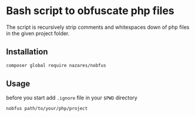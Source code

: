 # Bash script to obfuscate php files

The script is recursively strip comments and whitespaces down of  php files in the given project folder.

## Installation

```bash
composer global require nazares/nobfus
```

## Usage

before you start add `.ignore` file in your `$PWD` directory

```bash
nobfus path/to/your/php/project
```
